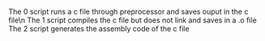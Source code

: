 The 0 script runs a c file through preprocessor and saves ouput in the c file\n
The 1 script compiles the c file but does not link and saves in a .o file
The 2 script generates the assembly code of the c file
